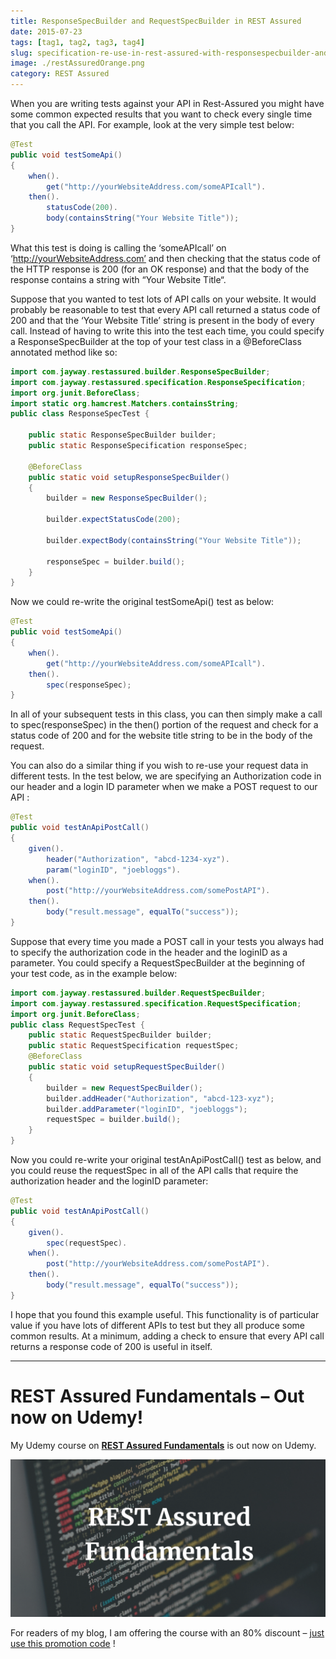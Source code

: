 ```yaml
---
title: ResponseSpecBuilder and RequestSpecBuilder in REST Assured
date: 2015-07-23
tags: [tag1, tag2, tag3, tag4]
slug: specification-re-use-in-rest-assured-with-responsespecbuilder-and-requestspecbuilder
image: ./restAssuredOrange.png
category: REST Assured
---
```


When you are writing tests against your API in Rest-Assured you might have some common expected results that you want to check every single time that you call the API. For example, look at the very simple test below:

```java
@Test
public void testSomeApi()
{
    when().
        get("http://yourWebsiteAddress.com/someAPIcall").
    then().
        statusCode(200).
        body(containsString("Your Website Title"));
}
```

What this test is doing is calling the ‘someAPIcall’ on ‘http://yourWebsiteAddress.com’ and then checking that the status code of the HTTP response is 200 (for an OK response) and that the body of the response contains a string with “Your Website Title“.

Suppose that you wanted to test lots of API calls on your website. It would probably be reasonable to test that every API call returned a status code of 200 and that the ‘Your Website Title’ string is present in the body of every call. Instead of having to write this into the test each time, you could specify a ResponseSpecBuilder at the top of your test class in a @BeforeClass annotated method like so:

```java
import com.jayway.restassured.builder.ResponseSpecBuilder;
import com.jayway.restassured.specification.ResponseSpecification;
import org.junit.BeforeClass;
import static org.hamcrest.Matchers.containsString;
public class ResponseSpecTest {

    public static ResponseSpecBuilder builder;
    public static ResponseSpecification responseSpec;

    @BeforeClass
    public static void setupResponseSpecBuilder()
    {
        builder = new ResponseSpecBuilder();

        builder.expectStatusCode(200);

        builder.expectBody(containsString("Your Website Title"));

        responseSpec = builder.build();
    }
}
```

Now we could re-write the original testSomeApi() test as below:

```java
@Test
public void testSomeApi()
{
    when().
        get("http://yourWebsiteAddress.com/someAPIcall").
    then().
        spec(responseSpec);
}
```

In all of your subsequent tests in this class, you can then simply make a call to spec(responseSpec) in the then() portion of the request and check for a status code of 200 and for the website title string to be in the body of the request.

You can also do a similar thing if you wish to re-use your request data in different tests. In the test below, we are specifying an Authorization code in our header and a login ID parameter when we make a POST request to our API :

```java
@Test
public void testAnApiPostCall()
{
    given().
        header("Authorization", "abcd-1234-xyz").
        param("loginID", "joebloggs").
    when().
        post("http://yourWebsiteAddress.com/somePostAPI").
    then().
        body("result.message", equalTo("success"));
}
```

Suppose that every time you made a POST call in your tests you always had to specify the authorization code in the header and the loginID as a parameter. You could specify a RequestSpecBuilder at the beginning of your test code, as in the example below:

```java
import com.jayway.restassured.builder.RequestSpecBuilder;
import com.jayway.restassured.specification.RequestSpecification;
import org.junit.BeforeClass;
public class RequestSpecTest {
    public static RequestSpecBuilder builder;
    public static RequestSpecification requestSpec;
    @BeforeClass
    public static void setupRequestSpecBuilder()
    {
        builder = new RequestSpecBuilder();
        builder.addHeader("Authorization", "abcd-123-xyz");
        builder.addParameter("loginID", "joebloggs");
        requestSpec = builder.build();
    }
}
```

Now you could re-write your original testAnApiPostCall() test as below, and you could reuse the requestSpec in all of the API calls that require the authorization header and the loginID parameter:

```java
@Test
public void testAnApiPostCall()
{
    given().
        spec(requestSpec).
    when().
        post("http://yourWebsiteAddress.com/somePostAPI").
    then().
        body("result.message", equalTo("success"));
}
```

I hope that you found this example useful. This functionality is of particular value if you have lots of different APIs to test but they all produce some common results. At a minimum, adding a check to ensure that every API call returns a response code of 200 is useful in itself.

---

# REST Assured Fundamentals – Out now on Udemy!

My Udemy course on **[REST Assured Fundamentals](https://www.udemy.com/rest-assured-fundamentals/?couponCode=TECHIETESTER)** is out now on Udemy.

[![REST Assured Fundamentals course title image](../extract-JSON-response/RestAssuredFundamentalsUdemyLogo.png)](https://www.udemy.com/rest-assured-fundamentals/?couponCode=TECHIETESTER)

For readers of my blog, I am offering the course with an 80% discount – [just use this promotion code](https://www.udemy.com/rest-assured-fundamentals/?couponCode=TECHIETESTER) !
